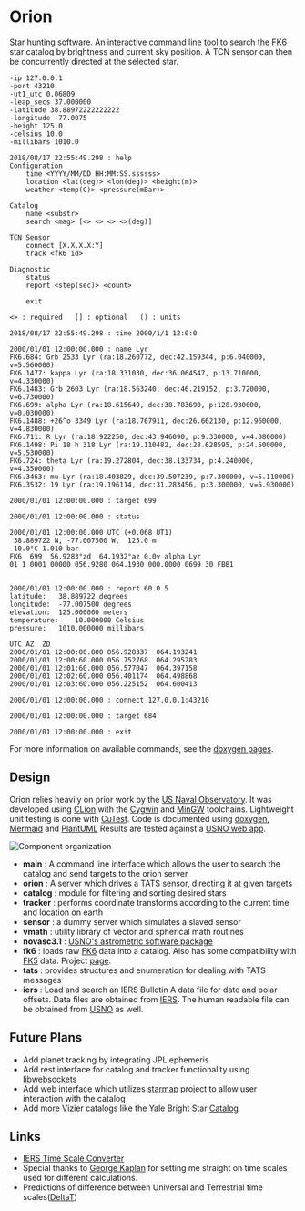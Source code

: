 # Orion

Star hunting software. An interactive command line tool to search the FK6 star catalog by brightness and current sky 
position. A TCN sensor can then be concurrently directed at the selected star.

```commandline
-ip 127.0.0.1
-port 43210
-ut1_utc 0.06809
-leap_secs 37.000000
-latitude 38.88972222222222
-longitude -77.0075
-height 125.0
-celsius 10.0
-millibars 1010.0

2018/08/17 22:55:49.298 : help
Configuration
	time <YYYY/MM/DD HH:MM:SS.ssssss>
	location <lat(deg)> <lon(deg)> <height(m)>
	weather <temp(C)> <pressure(mBar)>

Catalog
	name <substr>
	search <mag> [<> <> <> <>(deg)]

TCN Sensor
	connect [X.X.X.X:Y]
	track <fk6 id>

Diagnostic
	status
	report <step(sec)> <count>

	exit

<> : required	[] : optional	() : units

2018/08/17 22:55:49.298 : time 2000/1/1 12:0:0

2000/01/01 12:00:00.000 : name Lyr
FK6.684: Grb 2533 Lyr (ra:18.260772, dec:42.159344, p:6.040000, v=5.560000)
FK6.1477: kappa Lyr (ra:18.331030, dec:36.064547, p:13.710000, v=4.330000)
FK6.1483: Grb 2603 Lyr (ra:18.563240, dec:46.219152, p:3.720000, v=6.730000)
FK6.699: alpha Lyr (ra:18.615649, dec:38.783690, p:128.930000, v=0.030000)
FK6.1488: +26^o 3349 Lyr (ra:18.767911, dec:26.662130, p:12.960000, v=4.830000)
FK6.711: R Lyr (ra:18.922250, dec:43.946090, p:9.330000, v=4.080000)
FK6.1498: Pi 18 h 318 Lyr (ra:19.110482, dec:28.628595, p:24.500000, v=5.530000)
FK6.724: theta Lyr (ra:19.272804, dec:38.133734, p:4.240000, v=4.350000)
FK6.3463: mu Lyr (ra:18.403829, dec:39.507239, p:7.300000, v=5.110000)
FK6.3532: 19 Lyr (ra:19.196114, dec:31.283456, p:3.300000, v=5.930000)

2000/01/01 12:00:00.000 : target 699

2000/01/01 12:00:00.000 : status

2000/01/01 12:00:00.000 UTC (+0.068 UT1)
 38.889722 N, -77.007500 W,  125.0 m
 10.0°C 1.010 bar
FK6  699  56.9283°zd  64.1932°az 0.0v alpha Lyr
01 1 0001 00000 056.9280 064.1930 000.0000 0699 30 FBB1


2000/01/01 12:00:00.000 : report 60.0 5
latitude:	38.889722 degrees
longitude:	-77.007500 degrees
elevation:	125.000000 meters
temperature:	10.000000 Celsius
pressure:	1010.000000 millibars

UTC	AZ	ZD
2000/01/01 12:00:00.000	056.928337	064.193241
2000/01/01 12:00:60.000	056.752768	064.295283
2000/01/01 12:01:60.000	056.577047	064.397158
2000/01/01 12:02:60.000	056.401174	064.498868
2000/01/01 12:03:60.000	056.225152	064.600413

2000/01/01 12:00:00.000 : connect 127.0.0.1:43210

2000/01/01 12:00:00.000 : target 684

2000/01/01 12:00:00.000 : exit
```

For more information on available commands, see the [doxygen pages](https://caseyshields.github.io/Orion/index.html).

## Design

Orion relies heavily on prior work by the [US Naval Observatory](http://www.usno.navy.mil/USNO/).
It was developed using [CLion](https://www.jetbrains.com/clion/) with the [Cygwin](https://www.cygwin.com/) and [MinGW](http://mingw.org/) toolchains.
Lightweight unit testing is done with [CuTest](http://cutest.sourceforge.net/).
Code is documented using [doxygen](http://www.doxygen.org), [Mermaid](https://mermaidjs.github.io/) and [PlantUML](http://plantuml.com/)
Results are tested against a [USNO web app](http://aa.usno.navy.mil/data/docs/topocentric.php).

![Component organization](https://caseyshields.github.io/Orion/diagrams/novas.svg)

 - **main** : A command line interface which allows the user to search the catalog and send targets to the orion server
 - **orion** : A server which drives a TATS sensor, directing it at given targets
 - **catalog** : module for filtering and sorting desired stars
 - **tracker** : performs coordinate transforms according to the current time and location on earth 
 - **sensor** : a dummy server which simulates a slaved sensor
 - **vmath** : utility library of vector and spherical math routines
 - **novasc3.1** : [USNO's astrometric software package](http://aa.usno.navy.mil/software/novas/novas_info.php)
 - **fk6** : loads raw [FK6](http://cdsarc.u-strasbg.fr/viz-bin/Cat?I/264) data into a catalog. Also has some compatibility with [FK5](http://www-kpno.kpno.noao.edu/Info/Caches/Catalogs/FK5/fk5.html) data. Project [page](http://wwwadd.zah.uni-heidelberg.de/datenbanken/fk6/index.php.de).
 - **tats** : provides structures and enumeration for dealing with TATS messages
 - **iers** : Load and search an IERS Bulletin A data file for date and polar offsets. Data files are obtained from [IERS](https://www.iers.org/IERS/EN/DataProducts/EarthOrientationData/eop.html). The human readable file can be obtained from [USNO](http://maia.usno.navy.mil/ser7/ser7.dat) as well.
   
## Future Plans
 - Add planet tracking by integrating JPL ephemeris
 - Add rest interface for catalog and tracker functionality using [libwebsockets](https://libwebsockets.org/)
 - Add web interface which utilizes [starmap](https://caseyshields.github.io/starlog/index.html) project to allow user interaction with the catalog
 - Add more Vizier catalogs like the Yale Bright Star [Catalog](http://tdc-www.harvard.edu/catalogs/bsc5.html)

## Links
 - [IERS Time Scale Converter](https://www.iers.org/IERS/EN/DataProducts/tools/timescales/timescales.html)
 - Special thanks to [George Kaplan](http://gkaplan.us/) for setting me straight on time scales used for different calculations.
 - Predictions of difference between Universal and Terrestrial time scales([DeltaT](https://www.usno.navy.mil/USNO/earth-orientation/eo-products/long-term))
